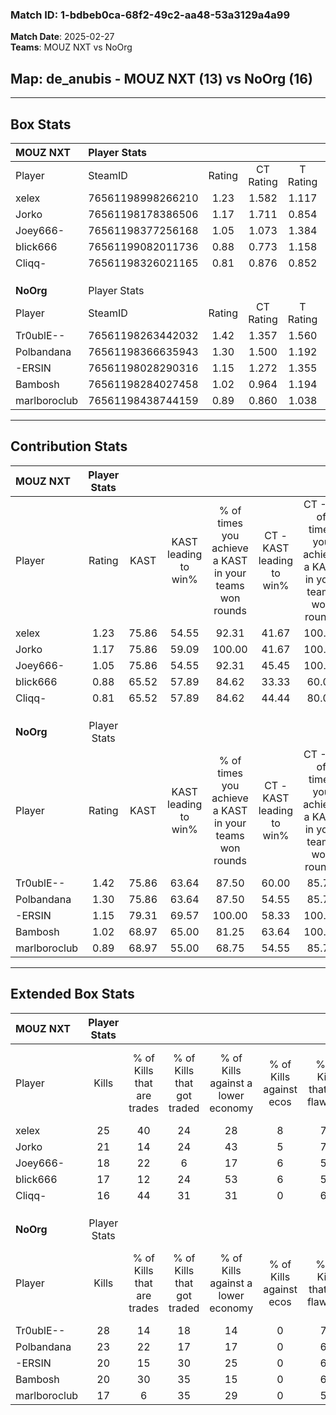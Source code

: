 ### Match ID: 1-bdbeb0ca-68f2-49c2-aa48-53a3129a4a99  
**Match Date**: 2025-02-27  
**Teams**: MOUZ NXT vs NoOrg  

## **Map**: de_anubis - MOUZ NXT (13) vs NoOrg (16)  
---  

## Box Stats  

| **MOUZ NXT** | Player Stats      |        |           |          |       |      |       |         |        |      |     |
| :- | :- | :-: | :-: | :-: | :-: | :-: | :-: | :-: | :-: | :-: | :-: |
| Player       | SteamID           | Rating | CT Rating | T Rating | KAST  | ADR  | Kills | Assists | Deaths | K/D  | HS% |
| xelex        | 76561198998266210 |  1.23  |   1.582   |  1.117   | 75.86 | 77.1 |  25   |    2    |   21   | 1.19 | 76  |
| Jorko        | 76561198178386506 |  1.17  |   1.711   |  0.854   | 75.86 | 81.3 |  21   |    6    |   19   | 1.11 | 42  |
| Joey666-     | 76561198377256168 |  1.05  |   1.073   |  1.384   | 75.86 | 91.9 |  18   |   13    |   24   | 0.75 | 66  |
| blick666     | 76561199082011736 |  0.88  |   0.773   |  1.158   | 65.52 | 68.8 |  17   |    5    |   22   | 0.77 | 58  |
| Cliqq-       | 76561198326021165 |  0.81  |   0.876   |  0.852   | 65.52 | 57.0 |  16   |    4    |   22   | 0.73 | 68  |
|              |                   |        |           |          |       |      |       |         |        |      |     |
|              |                   |        |           |          |       |      |       |         |        |      |     |
|              |                   |        |           |          |       |      |       |         |        |      |     |
| **NoOrg**    | Player Stats      |        |           |          |       |      |       |         |        |      |     |
| Player       | SteamID           | Rating | CT Rating | T Rating | KAST  | ADR  | Kills | Assists | Deaths | K/D  | HS% |
| Tr0ublE--    | 76561198263442032 |  1.42  |   1.357   |  1.560   | 75.86 | 84.7 |  28   |    2    |   17   | 1.65 | 28  |
| Polbandana   | 76561198366635943 |  1.30  |   1.500   |  1.192   | 75.86 | 88.4 |  23   |    7    |   17   | 1.35 | 69  |
| -ERSIN       | 76561198028290316 |  1.15  |   1.272   |  1.355   | 79.31 | 79.2 |  20   |    7    |   20   | 1.00 | 65  |
| Bambosh      | 76561198284027458 |  1.02  |   0.964   |  1.194   | 68.97 | 72.2 |  20   |    9    |   22   | 0.91 | 45  |
| marlboroclub | 76561198438744159 |  0.89  |   0.860   |  1.038   | 68.97 | 61.0 |  17   |    3    |   21   | 0.81 | 76  |
---  

## Contribution Stats  

| **MOUZ NXT** | Player Stats |       |                      |                                                        |                           |                                                             |                          |                                                            |
| :- | :-: | :-: | :-: | :-: | :-: | :-: | :-: | :-: |
| Player       |    Rating    | KAST  | KAST leading to win% | % of times you achieve a KAST in your teams won rounds | CT - KAST leading to win% | CT - % of times you achieve a KAST in your teams won rounds | T - KAST leading to win% | T - % of times you achieve a KAST in your teams won rounds |
| xelex        |     1.23     | 75.86 |        54.55         |                         92.31                          |           41.67           |                           100.00                            |          70.00           |                           87.50                            |
| Jorko        |     1.17     | 75.86 |        59.09         |                         100.00                         |           41.67           |                           100.00                            |          80.00           |                           100.00                           |
| Joey666-     |     1.05     | 75.86 |        54.55         |                         92.31                          |           45.45           |                           100.00                            |          63.64           |                           87.50                            |
| blick666     |     0.88     | 65.52 |        57.89         |                         84.62                          |           33.33           |                            60.00                            |          80.00           |                           100.00                           |
| Cliqq-       |     0.81     | 65.52 |        57.89         |                         84.62                          |           44.44           |                            80.00                            |          70.00           |                           87.50                            |
|              |              |       |                      |                                                        |                           |                                                             |                          |                                                            |
|              |              |       |                      |                                                        |                           |                                                             |                          |                                                            |
|              |              |       |                      |                                                        |                           |                                                             |                          |                                                            |
| **NoOrg**    | Player Stats |       |                      |                                                        |                           |                                                             |                          |                                                            |
| Player       |    Rating    | KAST  | KAST leading to win% | % of times you achieve a KAST in your teams won rounds | CT - KAST leading to win% | CT - % of times you achieve a KAST in your teams won rounds | T - KAST leading to win% | T - % of times you achieve a KAST in your teams won rounds |
| Tr0ublE--    |     1.42     | 75.86 |        63.64         |                         87.50                          |           60.00           |                            85.71                            |          66.67           |                           88.89                            |
| Polbandana   |     1.30     | 75.86 |        63.64         |                         87.50                          |           54.55           |                            85.71                            |          72.73           |                           88.89                            |
| -ERSIN       |     1.15     | 79.31 |        69.57         |                         100.00                         |           58.33           |                           100.00                            |          81.82           |                           100.00                           |
| Bambosh      |     1.02     | 68.97 |        65.00         |                         81.25                          |           63.64           |                           100.00                            |          66.67           |                           66.67                            |
| marlboroclub |     0.89     | 68.97 |        55.00         |                         68.75                          |           54.55           |                            85.71                            |          55.56           |                           55.56                            |
---  

## Extended Box Stats  

| **MOUZ NXT** | Player Stats |                            |                            |                                    |                         |                              |                                 |        |                             |                                     |                          |                               |                            |
| :- | :-: | :-: | :-: | :-: | :-: | :-: | :-: | :-: | :-: | :-: | :-: | :-: | :-: |
| Player       |    Kills     | % of Kills that are trades | % of Kills that got traded | % of Kills against a lower economy | % of Kills against ecos | % of Kills that are flawless | % of Kills that are close duels | Deaths | % of Deaths that get traded | % of Deaths against a lower economy | % of Deaths against ecos | % of Deaths that are flawless | % of Deaths that are close |
| xelex        |      25      |             40             |             24             |                 28                 |            8            |              72              |                4                |   21   |             29              |                 14                  |            0             |              76               |             10             |
| Jorko        |      21      |             14             |             24             |                 43                 |            5            |              76              |                5                |   19   |             26              |                 16                  |            0             |              84               |             11             |
| Joey666-     |      18      |             22             |             6              |                 17                 |            6            |              50              |               11                |   24   |             38              |                 17                  |            0             |              58               |             13             |
| blick666     |      17      |             12             |             24             |                 53                 |            6            |              53              |                6                |   22   |             23              |                 14                  |            0             |              50               |             14             |
| Cliqq-       |      16      |             44             |             31             |                 31                 |            0            |              63              |                0                |   22   |             14              |                 14                  |            0             |              55               |             9              |
|              |              |                            |                            |                                    |                         |                              |                                 |        |                             |                                     |                          |                               |                            |
|              |              |                            |                            |                                    |                         |                              |                                 |        |                             |                                     |                          |                               |                            |
|              |              |                            |                            |                                    |                         |                              |                                 |        |                             |                                     |                          |                               |                            |
| **NoOrg**    | Player Stats |                            |                            |                                    |                         |                              |                                 |        |                             |                                     |                          |                               |                            |
| Player       |    Kills     | % of Kills that are trades | % of Kills that got traded | % of Kills against a lower economy | % of Kills against ecos | % of Kills that are flawless | % of Kills that are close duels | Deaths | % of Deaths that get traded | % of Deaths against a lower economy | % of Deaths against ecos | % of Deaths that are flawless | % of Deaths that are close |
| Tr0ublE--    |      28      |             14             |             18             |                 14                 |            0            |              75              |                7                |   17   |             18              |                 18                  |            0             |              82               |             6              |
| Polbandana   |      23      |             22             |             17             |                 17                 |            0            |              61              |                9                |   17   |             18              |                 18                  |            0             |              47               |             6              |
| -ERSIN       |      20      |             15             |             30             |                 25                 |            0            |              65              |                5                |   20   |             45              |                 15                  |            0             |              65               |             5              |
| Bambosh      |      20      |             30             |             35             |                 15                 |            0            |              60              |               15                |   22   |             14              |                 18                  |            0             |              64               |             5              |
| marlboroclub |      17      |             6              |             35             |                 29                 |            0            |              53              |               24                |   21   |             14              |                 14                  |            0             |              67               |             5              |

